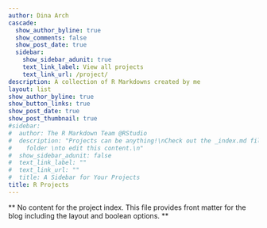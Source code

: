 ```yaml
---
author: Dina Arch
cascade:
  show_author_byline: true
  show_comments: false
  show_post_date: true
  sidebar:
    show_sidebar_adunit: true
    text_link_label: View all projects
    text_link_url: /project/
description: A collection of R Markdowns created by me 
layout: list
show_author_byline: true
show_button_links: true
show_post_date: true
show_post_thumbnail: true
#sidebar:
#  author: The R Markdown Team @RStudio
#  description: "Projects can be anything!\nCheck out the _index.md file in the /project
#    folder \nto edit this content.\n"
#  show_sidebar_adunit: false
#  text_link_label: ""
#  text_link_url: ""
#  title: A Sidebar for Your Projects
title: R Projects
---
```


** No content for the project index. This file provides front matter for the blog including the layout and boolean options. **
